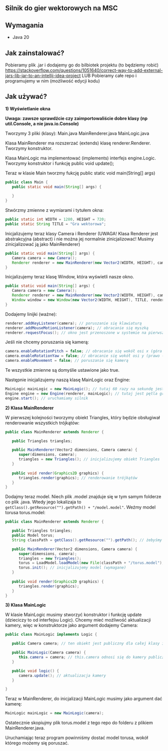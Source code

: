Silnik do gier wektorowych na MSC
----------------------------------
Wymagania
----------------------
- Java 20

Jak zainstalować?
---------------------
Pobieramy plik .jar i dodajemy go do bilbiotek projektu (to będziemy robić) https://stackoverflow.com/questions/1051640/correct-way-to-add-external-jars-lib-jar-to-an-intellij-idea-project
LUB
Pobieramy całe repo i programujemy w nim (możliwość edycji kodu)

Jak używać?
----------------
**1) Wyświetlanie okna**

**Uwaga: zawsze sprawdźcie czy zaimportowaliście dobre klasy (np util.Console, a nie java.io.Console)**

Tworzymy 3 pliki (klasy): Main.java MainRenderer.java MainLogic.java

Klasa MainRenderer ma rozszerzać (extends) klasę renderer.Renderer. Tworzymy konstruktor.

Klasa MainLogic ma implementować (implements) interfejs engine.Logic. Tworzymy konstruktor i funkcję public void update();

Teraz w klasie Main tworzmy fukcję public static void main(String[] args)
```java
public class Main {
   public static void main(String[] args) {
   
   }
}
```
Stwórzmy zmienne z wymiarami i tytułem okna:
```java
public static int WIDTH = 1280, HEIGHT = 720;
public static String TITLE = "Gra wektorowa";
```
Inicjalizujemy teraz klasy Camera i Renderer (UWAGA! Klasa Renderer jest abstrakcyjna (abstract) i nie można jej normalnie zinicjalizować! Musimy zinicjalizować ją jako MainRenderer)
```java
public static void main(String[] args) {
   Camera camera = new Camera();
   Renderer renderer = new MainRenderer(new Vector2(WIDTH, HEIGHT), camera);
}
```
Inicjalizujemy teraz klasę Window, która wyświetli nasze okno.
```java
public static void main(String[] args) {
   Camera camera = new Camera();
   Renderer renderer = new MainRenderer(new Vector2(WIDTH, HEIGHT), camera);
   Window window = new Window(new Vector2(WIDTH, HEIGHT), TITLE, renderer);
}
```
Dodajemy linijki (ważne):
```java
renderer.addKeyListener(camera); // poruszanie się klawiaturą
renderer.addMouseMotionListener(camera); // obracanie się myszką
renderer.requestFocus(); // okno jest przenoszone w systemie na pierwsze tło (ważne)
```
Jeśli nie chcemy poruszania się kamerą:
```java
camera.enableRotationPitch = false; // obracanie się wokół osi x (góra - dół)
camera.enableRotationYaw = false; // obracanie się wokół osi y (prawo - lewo)
camera.enableMovement = false; // poruszanie się kamerą
```
Te wszystkie zmienne są domyślie ustawione jako true.

Następnie inicjalizujemy naszą klasę MainLogic oraz Engine:
```java
MainLogic mainLogic = new MainLogic(); // tutaj 60 razy na sekundę jest wykonywana logika
Engine engine = new Engine(renderer, mainLogic); // tutaj jest pętla gry
engine.start(); // uruchamiamy silnik
```
**2) Klasa MainRenderer**

W pierwszej kolejności tworzymy obiekt Triangles, który będzie obsługiwał renderowanie wszystkich trójkątów:
```java
public class MainRenderer extends Renderer {

   public Triangles triangles;

   public MainRenderer(Vector2 dimensions, Camera camera) {
      super(dimensions, camera);
      triangles = new Triangles(); // inicjalizujemy obiekt Triangles
   }
   
   public void render(Graphics2D graphics) {
      triangles.render(graphics); // renderowanie trójkątów
   }
}
```

Dodajmy teraz model. Niech plik .model znajduje się w tym samym folderze co plik .java. Wtedy jego lokalizaja to `getClass().getResource("").getPath() + "/model.model"`.
Weźmy model torusa torus.model:

```java
public class MainRenderer extends Renderer {

   public Triangles triangles;
   public Model torus;
   String classPath = getClass().getResource("").getPath(); // żebyśmy nie musieli tego pisać za każdym razem

   public MainRenderer(Vector2 dimensions, Camera camera) {
      super(dimensions, camera);
      triangles = new Triangles();
      torus = LoadModel.loadModel(new File(classPath + "/torus.model"), Color.green, camera.renderer, camera); // ładujemy model z pliku
      torus.init(); // inicjalizujemy model (wymagane)
   }
   
   public void render(Graphics2D graphics) {
      triangles.render(graphics); 
   }
}
```

**3) Klasa MainLogic**

   W klasie MainLogic musimy stworzyć konstruktor i funkcję update (dzieciczy to od interfejsu Logic). Chcemy mieć możliwość aktualizacji kamery, więc w konstruktorze jako argument dodajemy Camera:
```java
public class MainLogic implements Logic {

   public Camera camera; // ten obiekt jest publiczny dla całej klasy i innych klas mających dostęp do tej klasy

   public MainLogic(Camera camera) {
      this.camera = camera; // this.camera odnosi się do kamery publicznej dla całej klasy, a camera jest dostępna tylko dla tego konstruktora, dlatego chcemy "upublicznić" kamerę, żeby móc z niej korzystać w innych funkcjach
   }

   public void logic() {
      camera.update(); // aktualizacja kamery
   }

}
```

Teraz w MainRenderer, do inicjalizacji MainLogic musimy jako argument dać kamerę:
```java
MainLogic mainLogic = new MainLogic(camera);
```

Ostatecznie skopiujmy plik torus.model z tego repo do folderu z plikiem MainRenderer.java.

Uruchamiając teraz program powinniśmy dostać model torusa, wokół którego możemy się poruszać.

